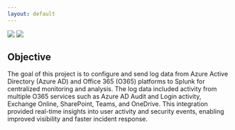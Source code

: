 ```yaml
---
layout: default
---
```

<div>
    <a href="https://www.linkedin.com/in/simardeep1098"><img src="https://img.shields.io/badge/-LinkedIn-0072b1?&style=for-the-badge&logo=linkedin&logoColor=white" /></a>
    <a href="https://github.com/Simardeep1098"><img src="https://img.shields.io/badge/-GitHub-000000?&style=for-the-badge&logo=github&logoColor=white" /></a>
</div>

## Objective

The goal of this project is to configure and send log data from Azure Active Directory (Azure AD) and Office 365 (O365) platforms to Splunk for centralized monitoring and analysis. The log data included activity from multiple O365 services such as Azure AD Audit and Login activity, Exchange Online, SharePoint, Teams, and OneDrive. This integration provided real-time insights into user activity and security events, enabling improved visibility and faster incident response.



